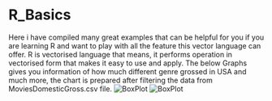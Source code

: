 # R_Basics
Here i have compiled many great examples that can be helpful for you if you are learning R and want to play with all the feature this vector language can offer.
R is vectorised language that means, it performs operation in vectorised form that makes it easy to use and apply.
The below Graphs gives you information of how much different genre grossed in USA and much more, the chart is prepared after filtering the data from MoviesDomesticGross.csv file.
![BoxPlot](https://user-images.githubusercontent.com/45030469/73245566-c45ca980-4169-11ea-8211-fe2b22111b94.png)
![BoxPlot](https://user-images.githubusercontent.com/45030469/73246332-937d7400-416b-11ea-9880-a28044c62da4.png)
